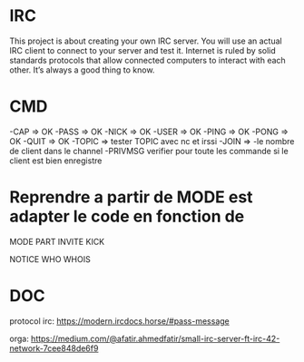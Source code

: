 # IRC
This project is about creating your own IRC server. You will use an actual IRC client to connect to your server and test it. Internet is ruled by solid standards protocols that allow connected computers to interact with each other. It’s always a good thing to know.


# CMD

-CAP => OK
-PASS => OK
-NICK => OK
-USER => OK
-PING => OK
-PONG => OK
-QUIT => OK
-TOPIC => tester TOPIC avec nc et irssi
-JOIN => -le nombre de client dans le channel
-PRIVMSG
        verifier pour toute les commande si le client est bien enregistre
   # Reprendre a partir de MODE est adapter le code en fonction de 
MODE
PART
INVITE
KICK

NOTICE
WHO
WHOIS

# DOC

protocol irc:
https://modern.ircdocs.horse/#pass-message


orga:
https://medium.com/@afatir.ahmedfatir/small-irc-server-ft-irc-42-network-7cee848de6f9